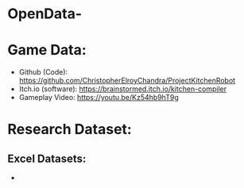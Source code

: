 # OpenData-

# Game Data:
- Github (Code): https://github.com/ChristopherElroyChandra/ProjectKitchenRobot 
- Itch.io (software): https://brainstormed.itch.io/kitchen-compiler
- Gameplay Video: https://youtu.be/Kz54hb9hT9g

# Research Dataset:
Excel Datasets:
-
- 
